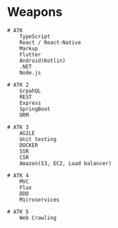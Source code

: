 # Weapons
    # ATK
        TypeScript
        React / React-Native
        Markup
        Flutter
        Android(Kotlin)
        .NET
        Node.js

    # ATK 2
        GrpahQL
        REST
        Express
        SpringBoot
        ORM
    
    # ATK 3
        AGILE
        Unit testing
        DOCKER
        SSR
        CSR
        Amazon(S3, EC2, Load balancer)

    # ATK 4
        MVC
        Flux
        DDD
        Microservices
    
    # ATK 5
        Web Crawling
